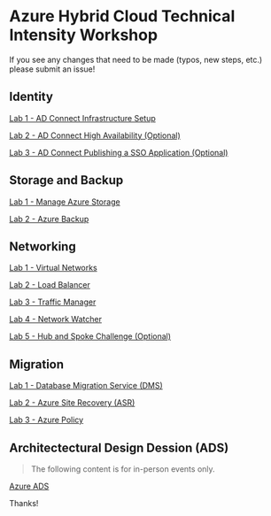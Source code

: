 # Azure Hybrid Cloud Technical Intensity Workshop

If you see any changes that need to be made (typos, new steps, etc.) please submit an issue!

## Identity

[Lab 1 - AD Connect Infrastructure Setup](./Identity/01_HybridCloud_IdentityLab01_ADConnect.md)

[Lab 2 - AD Connect High Availability (Optional)](./Identity/01_HybridCloud_IdentityLab02_ADConnectOptionalFeatures.md)

[Lab 3 - AD Connect Publishing a SSO Application (Optional)](./Identity/01_HybridCloud_IdentityLab03_SSOApp(Optional).md)

## Storage and Backup

[Lab 1 - Manage Azure Storage](./Storage&Backup/ManageAzureStorage.md)

[Lab 2 - Azure Backup](./Storage&Backup/AzureBackup.md)

## Networking

[Lab 1 - Virtual Networks](./Networking/03_HybridCloud_Networking_Lab01_VirtualNetworks.md)

[Lab 2 - Load Balancer](./Networking/03_HybridCloud_Networking_Lab02_LoadBalancer.md)

[Lab 3 - Traffic Manager](./Networking/03_HybridCloud_Networking_Lab03_TrafficManager.md)

[Lab 4 - Network Watcher](./Networking/03_HybridCloud_Networking_Lab04_NetworkWatcher.md)

[Lab 5 - Hub and Spoke Challenge (Optional)](./Networking/03_HybridCloud_Networking_Lab06_HubSpokeChallenge.md)

## Migration

[Lab 1 - Database Migration Service (DMS)](./Migration/02_HybridCloud_Migration_Lab01_DMA.md)

[Lab 2 - Azure Site Recovery (ASR)](./Migration/02_HybridCloud_Migration_Lab02_ASR.md)

[Lab 3 - Azure Policy](02_HybridCloud_Migration_Lab03_AzurePolicy.md)

## Architectectural Design Dession (ADS)

>The following content is for in-person events only.

[Azure ADS](04_Hybrid_Cloud_Hackathon_CaseStudy.md)

Thanks!
